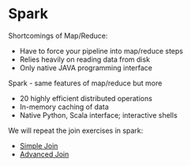 # Spark
Shortcomings of Map/Reduce:
   - Have to force your pipeline into map/reduce steps
   - Relies heavily on reading data from disk
   - Only native JAVA programming interface

Spark - same features of map/reduce but more
   - 20 highly efficient distributed operations
   - In-memory caching of data
   - Native Python, Scala interface; interactive shells
   
We will repeat the join exercises in spark:
  - [Simple Join](https://github.com/juliaawu/coursera-hadoop-platform-and-application-framework/tree/master/spark/simple-join-assignment)
  - [Advanced Join](https://github.com/juliaawu/coursera-hadoop-platform-and-application-framework/tree/master/spark/advanced-join-assignment)